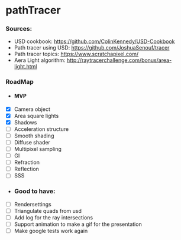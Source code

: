 # pathTracer



### Sources:
- USD cookbook: https://github.com/ColinKennedy/USD-Cookbook
- Path tracer using USD: https://github.com/JoshuaSenouf/tracer
- Path tracer topics: https://www.scratchapixel.com/
- Aera Light algorithm: http://raytracerchallenge.com/bonus/area-light.html

### RoadMap

- #### MVP
- [X] Camera object
- [x] Area square lights
- [x] Shadows
- [ ] Acceleration structure
- [ ] Smooth shading
- [ ] Diffuse shader
- [ ] Multipixel sampling
- [ ] GI
- [ ] Refraction
- [ ] Reflection
- [ ] SSS

- ### Good to have:
- [ ] Rendersettings 
- [ ] Triangulate quads from usd 
- [ ] Add log for the ray intersections
- [ ] Support animation to make a gif for the presentation
- [ ] Make google tests work again

